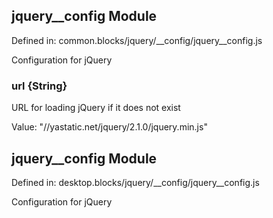 ## jquery__config Module

Defined in: common.blocks/jquery/__config/jquery__config.js

Configuration for jQuery

### url {String}

URL for loading jQuery if it does not exist

Value: "//yastatic.net/jquery/2.1.0/jquery.min.js"

## jquery__config Module

Defined in: desktop.blocks/jquery/__config/jquery__config.js

Configuration for jQuery

